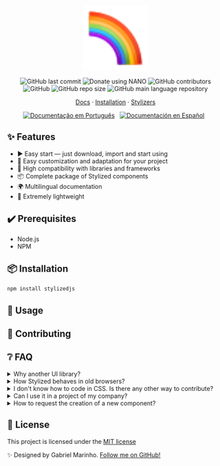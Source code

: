 <div align="center">
  <img
    width="150"
    src=".github/media/logo.svg"
    alt="Stylized CSS framwork"
  />
</div>

<p align="center">
  <img alt="GitHub last commit" src="https://img.shields.io/github/last-commit/stylizedjs/stylized?color=992dd9&style=flat-square">
  <img alt="Donate using NANO" src="https://img.shields.io/badge/sponsor-nano-%234060e0?style=flat-square">
  <img alt="GitHub contributors" src="https://img.shields.io/github/contributors/stylizedjs/stylized?color=63ad60&style=flat-square">
  <img alt="GitHub" src="https://img.shields.io/github/license/stylizedjs/stylized?color=ffc95c&style=flat-square">
  <img alt="GitHub repo size" src="https://img.shields.io/github/repo-size/stylizedjs/stylized?color=fb942f&label=size&style=flat-square">
  <img alt="GitHub main language repository" src="https://img.shields.io/github/languages/top/stylizedjs/stylized?color=f03616&style=flat-square">
</p>

<p align="center">
  <a href="https://stylized.dev">Docs</a>
  ·
  <a href="#🚀-installation">Installation</a>
  ·
  <a href="https://github.com/stylizedjs/stylized/graphs/contributors">Stylizers</a>
</p>

<p align="center">
  <a href="#"
    ><img
      height="20"
      src=".github/media/flags/br.png"
      alt="Documentação em Português"
  /></a>
   
  <a
    href="#"
    ><img
      height="20"
      src=".github/media/flags/es.png"
      alt="Documentación en Español"
  /></a>
   
</p>

## ✨ Features

- ▶️ Easy start — just download, import and start using
- 🎨 Easy customization and adaptation for your project
- 🤝 High compatibility with libraries and frameworks
- 📦 Complete package of Stylized components
- 🌍 Multilingual documentation
- 💾 Extremely lightweight

## ✔️ Prerequisites

- Node.js
- NPM

## 📦 Installation

```bash
npm install stylizedjs
```

## 🔨 Usage

## 🤝 Contributing

## ❔ FAQ

<details>
  <summary> Why another UI library?</summary>

Stylized was created to offer a lightweight, beautiful and simple to use UI library.

</details>
<details>
  <summary> How Stylized behaves in old browsers?</summary>
  <table>
    <tr>
      <th>
        <img src="./.github/media/browsers/chrome.svg" alt="Chrome logo">
      </th>
      <th>
        <img src="./.github/media/browsers/edge.svg" alt="Edge logo">
      </th>
      <th>
        <img src="./.github/media/browsers/firefox.svg" alt="Firefox logo">    
      </th>
      <th>
        <img src="./.github/media/browsers/safari.svg" alt="Safari logo">
      </th>
      <th>
        <img src="./.github/media/browsers/opera.svg" alt="Opera logo">    
      </th>
      <th>
        <img src="./.github/media/browsers/ie.svg" alt="Internet Explorer logo">    
      </th>
    </tr>
    <tr>
      <td>✅</td>
      <td>✅</td>
      <td>✅</td>
      <td>✅</td>
      <td>✅</td>
      <td>NFW</td>
    </tr>
  </table>
</details>
<details>
  <summary> I don't know how to code in CSS. Is there any other way to contribute?</summary>

Yes! There is a lot of ways to contribute with Stylized. You can **star** the repository, share with friends, <a href="https://mynano.link/nano_1juij9z3o3cj55aokgj9u8geb6u4nzwjo97pyutwsspx3obtuoyt4osp9mye">boost our project donating with Nano</a> or help with translations in the documentation.

</details>
<details>
  <summary> Can I use it in a project of my company?</summary>

Yes, you can. However, there is no responsibility or warranty on the part of the collaborators of the project or the creator (<a href="https://github.com/gdcmarinho">@gdcmarinho</a>). If you need more informations about it, [read the license](./LICENSE).

</details>
<details>
  <summary> How to request the creation of a new component?</summary>

It's possible to open an issue using the label <a href="https://github.com/stylizedjs/stylized/labels/enhancement">enhancement</a>. Enter as much information as possible and, if possible, give examples.

</details>

## 📝 License

This project is licensed under the
[MIT license](./LICENSE)

✨ Designed by Gabriel Marinho. [Follow me on GitHub!](https://github.com/gdcmarinho)
